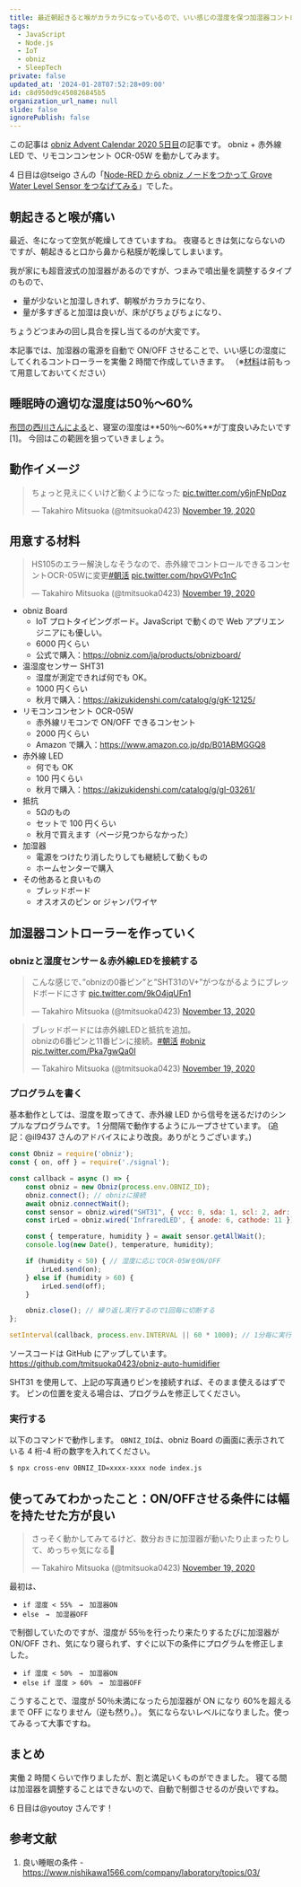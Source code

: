 ```yaml
---
title: 最近朝起きると喉がカラカラになっているので、いい感じの湿度を保つ加湿器コントローラーを2時間で作る
tags:
  - JavaScript
  - Node.js
  - IoT
  - obniz
  - SleepTech
private: false
updated_at: '2024-01-28T07:52:28+09:00'
id: c8d950d9c450826845b5
organization_url_name: null
slide: false
ignorePublish: false
---
```

この記事は [obniz Advent Calendar 2020 5日目](https://qiita.com/advent-calendar/2020/obniz)の記事です。
obniz + 赤外線 LED で、リモコンコンセント OCR-05W を動かしてみます。

4 日目は@tseigo さんの「[Node-RED から obniz ノードをつかって Grove Water Level Sensor をつなげてみる](https://qiita.com/tseigo)」でした。

## 朝起きると喉が痛い

最近、冬になって空気が乾燥してきていますね。
夜寝るときは気にならないのですが、朝起きると口から鼻から粘膜が乾燥してしまいます。

我が家にも超音波式の加湿器があるのですが、つまみで噴出量を調整するタイプのもので、

- 量が少ないと加湿しきれず、朝喉がカラカラになり、
- 量が多すぎると加湿は良いが、床がびちょびちょになり、

ちょうどつまみの回し具合を探し当てるのが大変です。

本記事では、加湿器の電源を自動で ON/OFF させることで、いい感じの湿度にしてくれるコントローラーを実働 2 時間で作成していきます。
（※[材料](https://qiita.com/tmisuoka0423/items/c8d950d9c450826845b5#%E7%94%A8%E6%84%8F%E3%81%99%E3%82%8B%E6%9D%90%E6%96%99)は前もって用意しておいてください）

## 睡眠時の適切な湿度は50％～60%

[布団の西川さんによる](https://www.nishikawa1566.com/company/laboratory/topics/03/)と、寝室の湿度は**50％～60%**が丁度良いみたいです[1]。
今回はこの範囲を狙っていきましょう。

## 動作イメージ

<blockquote class="twitter-tweet" data-conversation="none"><p lang="ja" dir="ltr">ちょっと見えにくいけど動くようになった <a href="https://t.co/y6jnFNpDqz">pic.twitter.com/y6jnFNpDqz</a></p>&mdash; Takahiro Mitsuoka (@tmitsuoka0423) <a href="https://twitter.com/tmitsuoka0423/status/1329421026334162949?ref_src=twsrc%5Etfw">November 19, 2020</a></blockquote> <script async src="https://platform.twitter.com/widgets.js" charset="utf-8"></script>

## 用意する材料

<blockquote class="twitter-tweet" data-conversation="none"><p lang="ja" dir="ltr">HS105のエラー解決しなそうなので、赤外線でコントロールできるコンセントOCR-05Wに変更<a href="https://twitter.com/hashtag/%E6%9C%9D%E6%B4%BB?src=hash&amp;ref_src=twsrc%5Etfw">#朝活</a> <a href="https://t.co/hpvGVPc1nC">pic.twitter.com/hpvGVPc1nC</a></p>&mdash; Takahiro Mitsuoka (@tmitsuoka0423) <a href="https://twitter.com/tmitsuoka0423/status/1329229333106286592?ref_src=twsrc%5Etfw">November 19, 2020</a></blockquote> <script async src="https://platform.twitter.com/widgets.js" charset="utf-8"></script>

- obniz Board
    - IoT プロトタイピングボード。JavaScript で動くので Web アプリエンジニアにも優しい。
    - 6000 円くらい
    - 公式で購入：https://obniz.com/ja/products/obnizboard/
- 温湿度センサー SHT31
    - 湿度が測定できれば何でも OK。
    - 1000 円くらい
    - 秋月で購入：https://akizukidenshi.com/catalog/g/gK-12125/
- リモコンコンセント OCR-05W
    - 赤外線リモコンで ON/OFF できるコンセント
    - 2000 円くらい
    - Amazon で購入：https://www.amazon.co.jp/dp/B01ABMGGQ8
- 赤外線 LED
    - 何でも OK
    - 100 円くらい
    - 秋月で購入：https://akizukidenshi.com/catalog/g/gI-03261/
- 抵抗
    - 5Ωのもの
    - セットで 100 円くらい
    - 秋月で買えます（ページ見つからなかった）
- 加湿器
    - 電源をつけたり消したりしても継続して動くもの
    - ホームセンターで購入
- その他あると良いもの
    - ブレッドボード
    - オスオスのピン or ジャンパワイヤ

## 加湿器コントローラーを作っていく

### obnizと湿度センサー＆赤外線LEDを接続する

<blockquote class="twitter-tweet" data-conversation="none"><p lang="ja" dir="ltr">こんな感じで、”obnizの0番ピン”と”SHT31のV+”がつながるようにブレッドボードにさす <a href="https://t.co/9kO4jqUFn1">pic.twitter.com/9kO4jqUFn1</a></p>&mdash; Takahiro Mitsuoka (@tmitsuoka0423) <a href="https://twitter.com/tmitsuoka0423/status/1327251993388146688?ref_src=twsrc%5Etfw">November 13, 2020</a></blockquote> <script async src="https://platform.twitter.com/widgets.js" charset="utf-8"></script>

<blockquote class="twitter-tweet" data-conversation="none"><p lang="ja" dir="ltr">ブレッドボードには赤外線LEDと抵抗を追加。<br>obnizの6番ピンと11番ピンに接続。<a href="https://twitter.com/hashtag/%E6%9C%9D%E6%B4%BB?src=hash&amp;ref_src=twsrc%5Etfw">#朝活</a> <a href="https://twitter.com/hashtag/obniz?src=hash&amp;ref_src=twsrc%5Etfw">#obniz</a> <a href="https://t.co/Pka7gwQa0I">pic.twitter.com/Pka7gwQa0I</a></p>&mdash; Takahiro Mitsuoka (@tmitsuoka0423) <a href="https://twitter.com/tmitsuoka0423/status/1329229910292905985?ref_src=twsrc%5Etfw">November 19, 2020</a></blockquote> <script async src="https://platform.twitter.com/widgets.js" charset="utf-8"></script>

### プログラムを書く

基本動作としては、湿度を取ってきて、赤外線 LED から信号を送るだけのシンプルなプログラムです。
1 分間隔で動作するようにループさせています。
(追記：@il9437 さんのアドバイスにより改良。ありがとうございます。)

```javascript
const Obniz = require('obniz');
const { on, off } = require('./signal');

const callback = async () => {
    const obniz = new Obniz(process.env.OBNIZ_ID);
    obniz.connect(); // obnizに接続
    await obniz.connectWait();
    const sensor = obniz.wired("SHT31", { vcc: 0, sda: 1, scl: 2, adr: 3, gnd: 4, addressmode: 5 });
    const irLed = obniz.wired('InfraredLED', { anode: 6, cathode: 11 });

    const { temperature, humidity } = await sensor.getAllWait();
    console.log(new Date(), temperature, humidity);

    if (humidity < 50) { // 湿度に応じてOCR-05WをON/OFF
        irLed.send(on);
    } else if (humidity > 60) {
        irLed.send(off);
    }

    obniz.close(); // 繰り返し実行するので1回毎に切断する
};

setInterval(callback, process.env.INTERVAL || 60 * 1000); // 1分毎に実行する
```

ソースコードは GitHub にアップしています。
https://github.com/tmitsuoka0423/obniz-auto-humidifier

SHT31 を使用して、上記の写真通りピンを接続すれば、そのまま使えるはずです。
ピンの位置を変える場合は、プログラムを修正してください。

### 実行する

以下のコマンドで動作します。
`OBNIZ_ID`は、obniz Board の画面に表示されている 4 桁-4 桁の数字を入れてください。

```bash
$ npx cross-env OBNIZ_ID=xxxx-xxxx node index.js
```

## 使ってみてわかったこと：ON/OFFさせる条件には幅を持たせた方が良い

<blockquote class="twitter-tweet" data-conversation="none"><p lang="ja" dir="ltr">さっそく動かしてみてるけど、数分おきに加湿器が動いたり止まったりして、めっちゃ気になる👀</p>&mdash; Takahiro Mitsuoka (@tmitsuoka0423) <a href="https://twitter.com/tmitsuoka0423/status/1329430956348829696?ref_src=twsrc%5Etfw">November 19, 2020</a></blockquote> <script async src="https://platform.twitter.com/widgets.js" charset="utf-8"></script>

最初は、

- `if 湿度 < 55%　→　加湿器ON`
- `else　→　加湿器OFF`

で制御していたのですが、湿度が 55％を行ったり来たりするたびに加湿器が ON/OFF され、気になり寝られず、すぐに以下の条件にプログラムを修正しました。

- `if 湿度 < 50%　→　加湿器ON`
- `else if 湿度 > 60%　→　加湿器OFF`

こうすることで、湿度が 50％未満になったら加湿器が ON になり 60%を超えるまで OFF になりません（逆も然り。）。
気にならないレベルになりました。使ってみるって大事ですね。

## まとめ

実働 2 時間くらいで作りましたが、割と満足いくものができました。
寝てる間は加湿器を調整することはできないので、自動で制御させるのが良いですね。

6 日目は@youtoy さんです！

## 参考文献

1. 良い睡眠の条件 - https://www.nishikawa1566.com/company/laboratory/topics/03/
